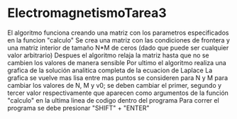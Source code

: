 # ElectromagnetismoTarea3
El algoritmo funciona creando una matriz con los parametros especificados en la funcion "calculo"
Se crea una matriz con las condiciones de frontera y una matriz interior de tamaño N*M de ceros (dado que puede ser cualquier valor arbitrario)
Despues el algoritmo relaja la matriz hasta que no se cambien los valores de manera sensible
Por ultimo el algoritmo realiza una grafica de la solución analitica completa de la ecuacion de Laplace
La grafica se vuelve mas lisa entre mas puntos se consideren para N y M
para cambiar los valores de N, M y v0; se deben cambiar el primer, segundo y tercer valor respectivamente que aparecen como argumentos de la función "calculo" en la ultima linea de codigo dentro del programa
Para correr el programa se debe presionar "SHIFT" + "ENTER"
